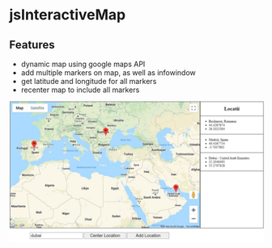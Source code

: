 # jsInteractiveMap

## Features

* dynamic map using google maps API
* add multiple markers on map, as well as infowindow
* get latitude and longitude for all markers
* recenter map to include all markers

![features](screenshots/Capture.JPG)
